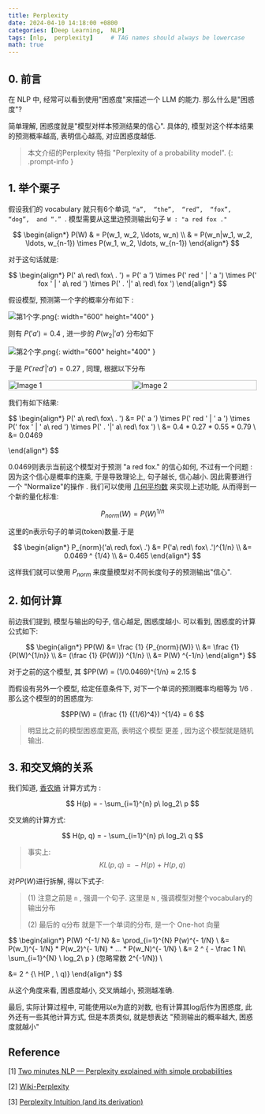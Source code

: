 ```yaml
---
title: Perplexity
date: 2024-04-10 14:18:00 +0800
categories: [Deep Learning,  NLP]
tags: [nlp,  perplexity]     # TAG names should always be lowercase
math: true
---
```


## 0. 前言

在 NLP 中,  经常可以看到使用"困惑度"来描述一个 LLM 的能力. 那么什么是"困惑度"?

简单理解,  困惑度就是"模型对样本预测结果的信心". 具体的,  模型对这个样本结果的预测概率越高,  表明信心越高,  对应困惑度越低.


> 本文介绍的Perplexity 特指 "Perplexity of a probability model".
{: .prompt-info }



## 1. 举个栗子

假设我们的 vocabulary 就只有6个单词,  `“a”,  “the”,  “red”,  “fox”,  “dog”,  and “.” `. 模型需要从这里边预测输出句子 `W : "a red fox ."`

$$
\begin{align*}
P(W) & = P(w_1,  w_2,  \ldots,  w_n) \\
& = P(w_n|w_1,  w_2,  \ldots,  w_{n-1}) \times P(w_1,  w_2,  \ldots,  w_{n-1})
\end{align*}
$$

对于这句话就是:

$$
\begin{align*}
P(' a\ red\ fox\ . ') =  P(' a ') \times P(' red ' | ' a ') \times P(' fox ' | ' a\ red ') \times P(' . '|' a\ red\ fox ')
\end{align*}
$$


假设模型,  预测第一个字的概率分布如下 :

![第1个字.png](https://s2.loli.net/2024/04/10/IfNJ1tRBwbTH8lP.png){: width="600" height="400" }

则有
$P( ' a ' ) = 0.4$
,  进一步的
$P( w_2 | ' a ' )$
分布如下

![第2个字.png](https://s2.loli.net/2024/04/10/vgHxO3nFumXrQAc.png){: width="600" height="400" }

于是
$P( ' red '  |  ' a ' ) = 0.27$
, 同理,  根据以下分布

<div style="display: flex;">
    <img src="https://s2.loli.net/2024/04/10/UwFikWIL9tNPJRA.png" alt="Image 1" style="width: 100%;">
    <img src="https://s2.loli.net/2024/04/10/k8DHmfxSJIuOTpY.png" alt="Image 2" style="width: 100%;">
</div>


我们有如下结果:

$$
\begin{align*}
P(' a\ red\ fox\ . ') &=  P(' a ') \times P(' red ' | ' a ') \times P(' fox ' | ' a\ red ') \times P(' . '|' a\ red\ fox ')  \\
&= 0.4 * 0.27 * 0.55 * 0.79 \\
&= 0.0469

\end{align*}
$$

0.0469则表示当前这个模型对于预测 "a red fox." 的信心如何, 不过有一个问题 : 因为这个信心是概率的连乘, 于是导致理论上, 句子越长, 信心越小. 因此需要进行一个 "Normalize"的操作 . 我们可以使用 [几何平均数](https://en.wikipedia.org/wiki/Geometric_mean) 来实现上述功能,  从而得到一个新的量化标准:

$$P_{norm}(W) = P(W)^{1/n}$$


这里的n表示句子的单词(token)数量.于是

$$
\begin{align*}
P_{norm}('a\ red\ fox\ .') &= P('a\ red\ fox\ .')^{1/n} \\
&= 0.0469 ^ {1/4} \\
&= 0.465
\end{align*}
$$

这样我们就可以使用 $P_{norm}$ 来度量模型对不同长度句子的预测输出"信心".

## 2. 如何计算

前边我们提到,  模型与输出的句子,  信心越足,  困惑度越小. 可以看到,  困惑度的计算公式如下:

$$
\begin{align*}
PP(W) &= \frac {1} {P_{norm}(W)} \\
&= \frac {1} {P(W)^{1/n}} \\
&= (\frac {1} {P(W)}) ^{1/n} \\
&= P(W) ^{-1/n}
\end{align*}
$$

对于之前的这个模型,  其 $PP(W) = (1/0.0469)^{1/n} ≈  2.15 $

而假设有另外一个模型, 给定任意条件下, 对下一个单词的预测概率均相等为 1/6 . 那么这个模型的的困惑度为:

$$PP(W) = (\frac {1} {(1/6)^4}) ^{1/4} = 6 $$

> 明显比之前的模型困惑度更高,  表明这个模型 更差 ,  因为这个模型就是随机输出.

## 3. 和交叉熵的关系
我们知道,  [香农熵](https://zh.wikipedia.org/zh-hans/%E7%86%B5_(%E4%BF%A1%E6%81%AF%E8%AE%BA))  计算方式为 :

$$ H(p) = - \sum_{i=1}^{n} p\ log_2\ p $$

交叉熵的计算方式:

$$ H(p, q) =  - \sum_{i=1}^{n} p\ log_2\ q $$

> 事实上: $$ KL(p, q)\ =\ -H(p)\ +\ H(p, q) $$

对$PP(W)$进行拆解, 得以下式子:
> (1) 注意之前是 `n` , 强调一个句子. 这里是 `N` ,  强调模型对整个vocabulary的输出分布
>
> (2) 最后的 q分布 就是下一个单词的分布, 是一个 One-hot 向量

$$
\begin{align*}
P(W) ^{-1/ N} &=  \prod_{i=1}^{N}   P(w)^{-  1/N} \\
&=   P(w_1)^{-  1/N}  *  P(w_2)^{-  1/N}  * ... *  P(w_N)^{-  1/N}  \\
&=   2 ^ { - \frac 1 N\ \sum_{i=1}^{N} \ log_2\ p } (忽略常数 2^{-1/N}) \\

&= 2 ^ {\ H(P , \   q)}
\end{align*}
$$

从这个角度来看,  困惑度越小,  交叉熵越小,  预测越准确.

最后,  实际计算过程中,  可能使用以e为底的对数,  也有计算其log后作为困惑度,  此外还有一些其他计算方式,  但是本质类似, 就是想表达 "预测输出的概率越大, 困惑度就越小"

## Reference
[1] [Two minutes NLP — Perplexity explained with simple probabilities](https://medium.com/nlplanet/two-minutes-nlp-perplexity-explained-with-simple-probabilities-6cdc46884584)

[2] [Wiki-Perplexity](https://en.wikipedia.org/wiki/Perplexity)

[3] [Perplexity Intuition (and its derivation)](https://webcache.googleusercontent.com/search?q=cache:https://towardsdatascience.com/perplexity-intuition-and-derivation-105dd481c8f3&strip=0&vwsrc=1&referer=medium-parser)


